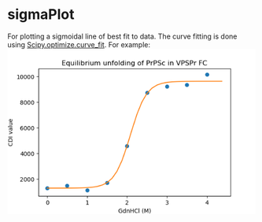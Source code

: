 # sigmaPlot
For plotting a sigmoidal line of best fit to data.
The curve fitting is done using [Scipy.optimize.curve_fit](https://docs.scipy.org/doc/scipy/reference/generated/scipy.optimize.curve_fit.html).
For example:
![Example figure](https://github.com/apeden/sigmaPlot/blob/master/Figure_1.png)
